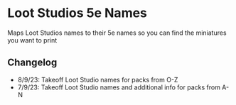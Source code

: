 # Loot Studios 5e Names

Maps Loot Studios names to their 5e names so you can find the miniatures you want to print

## Changelog

- 8/9/23: Takeoff Loot Studio names for packs from O-Z
- 7/9/23: Takeoff Loot Studio names and additional info for packs from A-N
